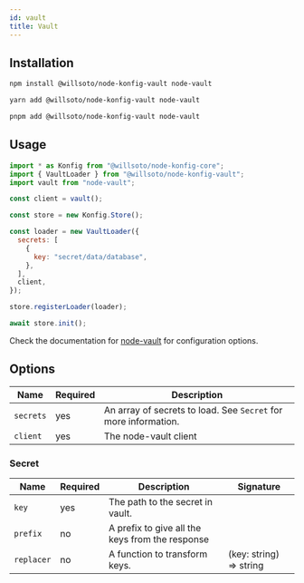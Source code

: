 ```yaml
---
id: vault
title: Vault
---
```


## Installation

```bash
npm install @willsoto/node-konfig-vault node-vault
```

```bash
yarn add @willsoto/node-konfig-vault node-vault
```

```bash
pnpm add @willsoto/node-konfig-vault node-vault
```

## Usage

```javascript
import * as Konfig from "@willsoto/node-konfig-core";
import { VaultLoader } from "@willsoto/node-konfig-vault";
import vault from "node-vault";

const client = vault();

const store = new Konfig.Store();

const loader = new VaultLoader({
  secrets: [
    {
      key: "secret/data/database",
    },
  ],
  client,
});

store.registerLoader(loader);

await store.init();
```

Check the documentation for [node-vault](https://github.com/kr1sp1n/node-vault) for configuration options.

## Options

| Name      | Required | Description                                                     |
| --------- | -------- | --------------------------------------------------------------- |
| `secrets` | yes      | An array of secrets to load. See `Secret` for more information. |
| `client`  | yes      | The node-vault client                                           |

### Secret

| Name       | Required | Description                                     | Signature               |
| ---------- | -------- | ----------------------------------------------- | ----------------------- |
| `key`      | yes      | The path to the secret in vault.                |                         |
| `prefix`   | no       | A prefix to give all the keys from the response |                         |
| `replacer` | no       | A function to transform keys.                   | (key: string) => string |

